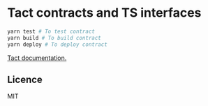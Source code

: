 # Tact contracts and TS interfaces

```bash
yarn test # To test contract
yarn build # To build contract
yarn deploy # To deploy contract
```

[Tact documentation.](https://github.com/ton-community/tact/blob/main/docs/overview.md)

## Licence

MIT
